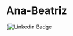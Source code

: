 # Ana-Beatriz
[![Linkedin Badge](https://www.linkedin.com/in/ana-beatriz-de-oliveira-alves-388b312b1/)
